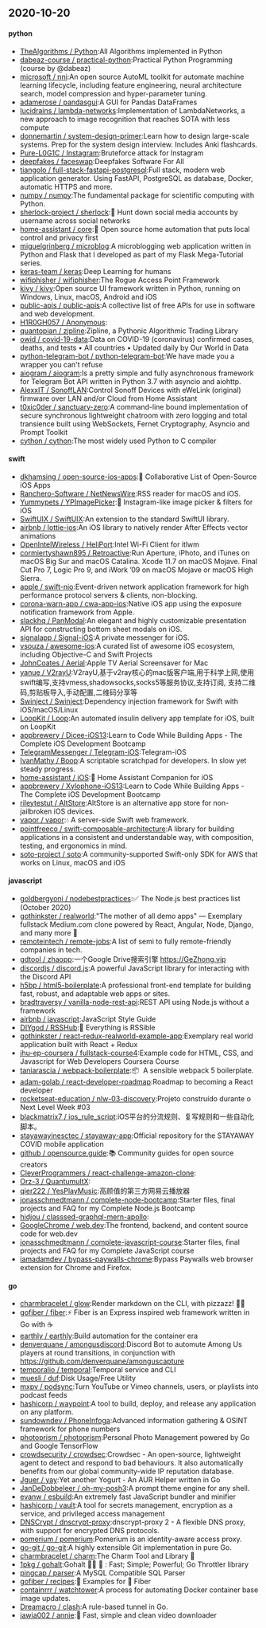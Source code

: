 ## 2020-10-20

#### python
* [TheAlgorithms / Python](https://github.com/TheAlgorithms/Python):All Algorithms implemented in Python
* [dabeaz-course / practical-python](https://github.com/dabeaz-course/practical-python):Practical Python Programming (course by @dabeaz)
* [microsoft / nni](https://github.com/microsoft/nni):An open source AutoML toolkit for automate machine learning lifecycle, including feature engineering, neural architecture search, model compression and hyper-parameter tuning.
* [adamerose / pandasgui](https://github.com/adamerose/pandasgui):A GUI for Pandas DataFrames
* [lucidrains / lambda-networks](https://github.com/lucidrains/lambda-networks):Implementation of LambdaNetworks, a new approach to image recognition that reaches SOTA with less compute
* [donnemartin / system-design-primer](https://github.com/donnemartin/system-design-primer):Learn how to design large-scale systems. Prep for the system design interview. Includes Anki flashcards.
* [Pure-L0G1C / Instagram](https://github.com/Pure-L0G1C/Instagram):Bruteforce attack for Instagram
* [deepfakes / faceswap](https://github.com/deepfakes/faceswap):Deepfakes Software For All
* [tiangolo / full-stack-fastapi-postgresql](https://github.com/tiangolo/full-stack-fastapi-postgresql):Full stack, modern web application generator. Using FastAPI, PostgreSQL as database, Docker, automatic HTTPS and more.
* [numpy / numpy](https://github.com/numpy/numpy):The fundamental package for scientific computing with Python.
* [sherlock-project / sherlock](https://github.com/sherlock-project/sherlock):🔎
Hunt down social media accounts by username across social networks
* [home-assistant / core](https://github.com/home-assistant/core):🏡
Open source home automation that puts local control and privacy first
* [miguelgrinberg / microblog](https://github.com/miguelgrinberg/microblog):A microblogging web application written in Python and Flask that I developed as part of my Flask Mega-Tutorial series.
* [keras-team / keras](https://github.com/keras-team/keras):Deep Learning for humans
* [wifiphisher / wifiphisher](https://github.com/wifiphisher/wifiphisher):The Rogue Access Point Framework
* [kivy / kivy](https://github.com/kivy/kivy):Open source UI framework written in Python, running on Windows, Linux, macOS, Android and iOS
* [public-apis / public-apis](https://github.com/public-apis/public-apis):A collective list of free APIs for use in software and web development.
* [H1R0GH057 / Anonymous](https://github.com/H1R0GH057/Anonymous):
* [quantopian / zipline](https://github.com/quantopian/zipline):Zipline, a Pythonic Algorithmic Trading Library
* [owid / covid-19-data](https://github.com/owid/covid-19-data):Data on COVID-19 (coronavirus) confirmed cases, deaths, and tests • All countries • Updated daily by Our World in Data
* [python-telegram-bot / python-telegram-bot](https://github.com/python-telegram-bot/python-telegram-bot):We have made you a wrapper you can't refuse
* [aiogram / aiogram](https://github.com/aiogram/aiogram):Is a pretty simple and fully asynchronous framework for Telegram Bot API written in Python 3.7 with asyncio and aiohttp.
* [AlexxIT / SonoffLAN](https://github.com/AlexxIT/SonoffLAN):Control Sonoff Devices with eWeLink (original) firmware over LAN and/or Cloud from Home Assistant
* [t0xic0der / sanctuary-zero](https://github.com/t0xic0der/sanctuary-zero):A command-line bound implementation of secure synchronous lightweight chatroom with zero logging and total transience built using WebSockets, Fernet Cryptography, Asyncio and Prompt Toolkit
* [cython / cython](https://github.com/cython/cython):The most widely used Python to C compiler

#### swift
* [dkhamsing / open-source-ios-apps](https://github.com/dkhamsing/open-source-ios-apps):📱
Collaborative List of Open-Source iOS Apps
* [Ranchero-Software / NetNewsWire](https://github.com/Ranchero-Software/NetNewsWire):RSS reader for macOS and iOS.
* [Yummypets / YPImagePicker](https://github.com/Yummypets/YPImagePicker):📸
Instagram-like image picker & filters for iOS
* [SwiftUIX / SwiftUIX](https://github.com/SwiftUIX/SwiftUIX):An extension to the standard SwiftUI library.
* [airbnb / lottie-ios](https://github.com/airbnb/lottie-ios):An iOS library to natively render After Effects vector animations
* [OpenIntelWireless / HeliPort](https://github.com/OpenIntelWireless/HeliPort):Intel Wi-Fi Client for itlwm
* [cormiertyshawn895 / Retroactive](https://github.com/cormiertyshawn895/Retroactive):Run Aperture, iPhoto, and iTunes on macOS Big Sur and macOS Catalina. Xcode 11.7 on macOS Mojave. Final Cut Pro 7, Logic Pro 9, and iWork ’09 on macOS Mojave or macOS High Sierra.
* [apple / swift-nio](https://github.com/apple/swift-nio):Event-driven network application framework for high performance protocol servers & clients, non-blocking.
* [corona-warn-app / cwa-app-ios](https://github.com/corona-warn-app/cwa-app-ios):Native iOS app using the exposure notification framework from Apple.
* [slackhq / PanModal](https://github.com/slackhq/PanModal):An elegant and highly customizable presentation API for constructing bottom sheet modals on iOS.
* [signalapp / Signal-iOS](https://github.com/signalapp/Signal-iOS):A private messenger for iOS.
* [vsouza / awesome-ios](https://github.com/vsouza/awesome-ios):A curated list of awesome iOS ecosystem, including Objective-C and Swift Projects
* [JohnCoates / Aerial](https://github.com/JohnCoates/Aerial):Apple TV Aerial Screensaver for Mac
* [yanue / V2rayU](https://github.com/yanue/V2rayU):V2rayU,基于v2ray核心的mac版客户端,用于科学上网,使用swift编写,支持vmess,shadowsocks,socks5等服务协议,支持订阅, 支持二维码,剪贴板导入,手动配置,二维码分享等
* [Swinject / Swinject](https://github.com/Swinject/Swinject):Dependency injection framework for Swift with iOS/macOS/Linux
* [LoopKit / Loop](https://github.com/LoopKit/Loop):An automated insulin delivery app template for iOS, built on LoopKit
* [appbrewery / Dicee-iOS13](https://github.com/appbrewery/Dicee-iOS13):Learn to Code While Building Apps - The Complete iOS Development Bootcamp
* [TelegramMessenger / Telegram-iOS](https://github.com/TelegramMessenger/Telegram-iOS):Telegram-iOS
* [IvanMathy / Boop](https://github.com/IvanMathy/Boop):A scriptable scratchpad for developers. In slow yet steady progress.
* [home-assistant / iOS](https://github.com/home-assistant/iOS):📱
Home Assistant Companion for iOS
* [appbrewery / Xylophone-iOS13](https://github.com/appbrewery/Xylophone-iOS13):Learn to Code While Building Apps - The Complete iOS Development Bootcamp
* [rileytestut / AltStore](https://github.com/rileytestut/AltStore):AltStore is an alternative app store for non-jailbroken iOS devices.
* [vapor / vapor](https://github.com/vapor/vapor):💧
A server-side Swift web framework.
* [pointfreeco / swift-composable-architecture](https://github.com/pointfreeco/swift-composable-architecture):A library for building applications in a consistent and understandable way, with composition, testing, and ergonomics in mind.
* [soto-project / soto](https://github.com/soto-project/soto):A community-supported Swift-only SDK for AWS that works on Linux, macOS and iOS

#### javascript
* [goldbergyoni / nodebestpractices](https://github.com/goldbergyoni/nodebestpractices):✅
The Node.js best practices list (October 2020)
* [gothinkster / realworld](https://github.com/gothinkster/realworld):"The mother of all demo apps" — Exemplary fullstack Medium.com clone powered by React, Angular, Node, Django, and many more
🏅
* [remoteintech / remote-jobs](https://github.com/remoteintech/remote-jobs):A list of semi to fully remote-friendly companies in tech.
* [gdtool / zhaopp](https://github.com/gdtool/zhaopp):一个Google Drive搜索引擎 https://GeZhong.vip
* [discordjs / discord.js](https://github.com/discordjs/discord.js):A powerful JavaScript library for interacting with the Discord API
* [h5bp / html5-boilerplate](https://github.com/h5bp/html5-boilerplate):A professional front-end template for building fast, robust, and adaptable web apps or sites.
* [bradtraversy / vanilla-node-rest-api](https://github.com/bradtraversy/vanilla-node-rest-api):REST API using Node.js without a framework
* [airbnb / javascript](https://github.com/airbnb/javascript):JavaScript Style Guide
* [DIYgod / RSSHub](https://github.com/DIYgod/RSSHub):🍰
Everything is RSSible
* [gothinkster / react-redux-realworld-example-app](https://github.com/gothinkster/react-redux-realworld-example-app):Exemplary real world application built with React + Redux
* [jhu-ep-coursera / fullstack-course4](https://github.com/jhu-ep-coursera/fullstack-course4):Example code for HTML, CSS, and Javascript for Web Developers Coursera Course
* [taniarascia / webpack-boilerplate](https://github.com/taniarascia/webpack-boilerplate):📦
‎ A sensible webpack 5 boilerplate.
* [adam-golab / react-developer-roadmap](https://github.com/adam-golab/react-developer-roadmap):Roadmap to becoming a React developer
* [rocketseat-education / nlw-03-discovery](https://github.com/rocketseat-education/nlw-03-discovery):Projeto construído durante o Next Level Week #03
* [blackmatrix7 / ios_rule_script](https://github.com/blackmatrix7/ios_rule_script):iOS平台的分流规则、复写规则和一些自动化脚本。
* [stayawayinesctec / stayaway-app](https://github.com/stayawayinesctec/stayaway-app):Official repository for the STAYAWAY COVID mobile application
* [github / opensource.guide](https://github.com/github/opensource.guide):📚
Community guides for open source creators
* [CleverProgrammers / react-challenge-amazon-clone](https://github.com/CleverProgrammers/react-challenge-amazon-clone):
* [Orz-3 / QuantumultX](https://github.com/Orz-3/QuantumultX):
* [qier222 / YesPlayMusic](https://github.com/qier222/YesPlayMusic):高颜值的第三方网易云播放器
* [jonasschmedtmann / complete-node-bootcamp](https://github.com/jonasschmedtmann/complete-node-bootcamp):Starter files, final projects and FAQ for my Complete Node.js Bootcamp
* [hidjou / classsed-graphql-mern-apollo](https://github.com/hidjou/classsed-graphql-mern-apollo):
* [GoogleChrome / web.dev](https://github.com/GoogleChrome/web.dev):The frontend, backend, and content source code for web.dev
* [jonasschmedtmann / complete-javascript-course](https://github.com/jonasschmedtmann/complete-javascript-course):Starter files, final projects and FAQ for my Complete JavaScript course
* [iamadamdev / bypass-paywalls-chrome](https://github.com/iamadamdev/bypass-paywalls-chrome):Bypass Paywalls web browser extension for Chrome and Firefox.

#### go
* [charmbracelet / glow](https://github.com/charmbracelet/glow):Render markdown on the CLI, with pizzazz! 💅🏻
* [gofiber / fiber](https://github.com/gofiber/fiber):⚡️
Fiber is an Express inspired web framework written in Go with
☕️
* [earthly / earthly](https://github.com/earthly/earthly):Build automation for the container era
* [denverquane / amongusdiscord](https://github.com/denverquane/amongusdiscord):Discord Bot to automute Among Us players at round transitions, in conjunction with https://github.com/denverquane/amonguscapture
* [temporalio / temporal](https://github.com/temporalio/temporal):Temporal service and CLI
* [muesli / duf](https://github.com/muesli/duf):Disk Usage/Free Utility
* [mxpv / podsync](https://github.com/mxpv/podsync):Turn YouTube or Vimeo channels, users, or playlists into podcast feeds
* [hashicorp / waypoint](https://github.com/hashicorp/waypoint):A tool to build, deploy, and release any application on any platform.
* [sundowndev / PhoneInfoga](https://github.com/sundowndev/PhoneInfoga):Advanced information gathering & OSINT framework for phone numbers
* [photoprism / photoprism](https://github.com/photoprism/photoprism):Personal Photo Management powered by Go and Google TensorFlow
* [crowdsecurity / crowdsec](https://github.com/crowdsecurity/crowdsec):Crowdsec - An open-source, lightweight agent to detect and respond to bad behaviours. It also automatically benefits from our global community-wide IP reputation database.
* [Jguer / yay](https://github.com/Jguer/yay):Yet another Yogurt - An AUR Helper written in Go
* [JanDeDobbeleer / oh-my-posh3](https://github.com/JanDeDobbeleer/oh-my-posh3):A prompt theme engine for any shell.
* [evanw / esbuild](https://github.com/evanw/esbuild):An extremely fast JavaScript bundler and minifier
* [hashicorp / vault](https://github.com/hashicorp/vault):A tool for secrets management, encryption as a service, and privileged access management
* [DNSCrypt / dnscrypt-proxy](https://github.com/DNSCrypt/dnscrypt-proxy):dnscrypt-proxy 2 - A flexible DNS proxy, with support for encrypted DNS protocols.
* [pomerium / pomerium](https://github.com/pomerium/pomerium):Pomerium is an identity-aware access proxy.
* [go-git / go-git](https://github.com/go-git/go-git):A highly extensible Git implementation in pure Go.
* [charmbracelet / charm](https://github.com/charmbracelet/charm):The Charm Tool and Library
🌟
* [1pkg / gohalt](https://github.com/1pkg/gohalt):Gohalt
👮‍♀
🛑
: Fast; Simple; Powerful; Go Throttler library
* [pingcap / parser](https://github.com/pingcap/parser):A MySQL Compatible SQL Parser
* [gofiber / recipes](https://github.com/gofiber/recipes):📁
Examples for
🚀
Fiber
* [containrrr / watchtower](https://github.com/containrrr/watchtower):A process for automating Docker container base image updates.
* [Dreamacro / clash](https://github.com/Dreamacro/clash):A rule-based tunnel in Go.
* [iawia002 / annie](https://github.com/iawia002/annie):👾
Fast, simple and clean video downloader
